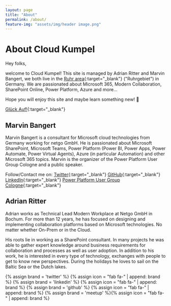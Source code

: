 ```yaml
---
layout: page
title: "About"
permalink: /about/
feature-img: "assets/img/header image.png"
---
```


# About Cloud Kumpel

Hey folks,

welcome to Cloud Kumpel! This site is managed by Adrian Ritter and Marvin Bangert, we both live in the [<u>Ruhr area</u>](https://en.wikipedia.org/wiki/Ruhr){:target="_blank"} ("Ruhrgebiet") in Germany. We are passionated about Microsoft 365, Modern Collaboration, SharePoint Online, Power Platform, Azure and more...

Hope you will enjoy this site and maybe learn something new! 🙂

[Glück Auf!](https://en.wikipedia.org/wiki/Gl%C3%BCck_auf){:target="_blank"}

## Marvin Bangert
Marvin Bangert is a consultant for Microsoft cloud technologies from Germany working for netgo GmbH. He is passionated about Microsoft SharePoint, Microsoft Teams, Power Platform (Power BI, Power Apps, Power Automate, Power Virtual Agents), Azure (in particular Automation) and other Microsoft 365 topics. Marvin is the organizer of the Power Platform User Group Cologne and a public speaker.

Follow/Contact me on:
[Twitter](https://twitter.com/marvinbangert){:target="_blank"}
[GitHub](https://github.com/MarvinBangert){:target="_blank"}
[LinkedIn](https://www.linkedin.com/in/marvin-bangert/){:target="_blank"}
[Power Platform User Group Cologne](https://www.meetup.com/de-DE/Cologne-Flow-PowerApps-Meetup/){:target="_blank"}

## Adrian Ritter
Adrian works as Technical Lead Modern Workplace at Netgo GmbH in Bochum. For more than 12 years, he has focused on designing and implementing collaboration platforms based on Microsoft technologies. No matter whether On-Prem or in the Cloud.

His roots lie in working as a SharePoint consultant. In many projects he was able to gather expert knowledge around business requirements for collaboration and processes as well as user adoption. In addition to his work, he is interested in every type of technology, exchanges with people to get to know new perspectives. During the holidays he loves to sail on the Baltic Sea or the Dutch lakes.

{% assign brand = 'twitter' %}
{% assign icon = "fab fa-" | append: brand %}
<a href="https://twitter.com/adrianritter"
    title="{{ site.data.language.str_follow_on }} {{ brand | remove: '-' | capitalize }}"
    target="_blank"
    rel="me">
    <span class="fa-stack fa-lg">
      <i class="fas fa-circle fa-stack-2x"></i>
      <i class="{{ icon }} fa-stack-1x fa-inverse"></i>
    </span>
</a>{% assign brand = 'linkedin' %} {% assign icon = "fab fa-" | append: brand %}
<a href="https://www.linkedin.com/in/adrianritter"
    title="{{ site.data.language.str_follow_on }} {{ brand | remove: '-' | capitalize }}"
    target="_blank"
    rel="me">
    <span class="fa-stack fa-lg">
      <i class="fas fa-circle fa-stack-2x"></i>
      <i class="{{ icon }} fa-stack-1x fa-inverse"></i>
    </span>
</a>{% assign brand = 'github' %} {% assign icon = "fab fa-" | append: brand %}
<a href="https://github.com/get-adr"
    title="{{ site.data.language.str_follow_on }} {{ brand | remove: '-' | capitalize }}"
    target="_blank"
    rel="me">
    <span class="fa-stack fa-lg">
      <i class="fas fa-circle fa-stack-2x"></i>
      <i class="{{ icon }} fa-stack-1x fa-inverse"></i>
    </span>
</a>{% assign brand = 'meetup' %}{% assign icon = "fab fa-" | append: brand %}
<a href="https://www.meetup.com/Microsoft-Teams-MeetUp-Bochum/"
    title="Teams User Group Standort Bochum"
    target="_blank"
    rel="me">
    <span class="fa-stack fa-lg">
      <i class="fas fa-circle fa-stack-2x"></i>
      <i class="{{ icon }} fa-stack-1x fa-inverse"></i>
    </span>
</a>